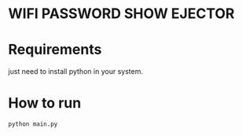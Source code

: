 # WIFI PASSWORD SHOW EJECTOR


# Requirements
just need to install python in your system.

# How to run
`python main.py`
